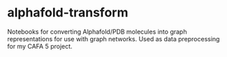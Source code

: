 # alphafold-transform
Notebooks for converting Alphafold/PDB molecules into graph representations for use with graph networks. Used as data preprocessing for my CAFA 5 project.
